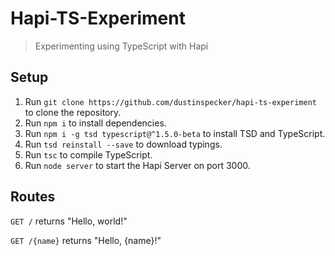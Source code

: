 Hapi-TS-Experiment
=====================
> Experimenting using TypeScript with Hapi

## Setup
1. Run `git clone https://github.com/dustinspecker/hapi-ts-experiment` to clone the repository.
1. Run `npm i` to install dependencies.
1. Run `npm i -g tsd typescript@^1.5.0-beta` to install TSD and TypeScript.
1. Run `tsd reinstall --save` to download typings.
1. Run `tsc` to compile TypeScript.
1. Run `node server` to start the Hapi Server on port 3000.

## Routes

`GET /` returns "Hello, world!"

`GET /{name}` returns "Hello, {name}!"